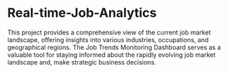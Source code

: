 # Real-time-Job-Analytics
This project provides a comprehensive view of the current job market landscape, offering insights into various industries, occupations, and geographical regions. The Job Trends Monitoring Dashboard serves as a valuable tool for staying informed about the rapidly evolving job market landscape and, make strategic business decisions.
